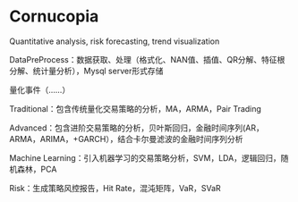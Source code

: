 # Cornucopia
Quantitative analysis, risk forecasting, trend visualization

DataPreProcess：数据获取、处理（格式化、NAN值、插值、QR分解、特征根分解、统计量分析），Mysql server形式存储

量化事件（……）

Traditional：包含传统量化交易策略的分析，MA，ARMA，Pair Trading

Advanced：包含进阶交易策略的分析，贝叶斯回归，金融时间序列(AR，ARMA，ARIMA，+GARCH），结合卡尔曼滤波的金融时间序列分析

Machine Learning：引入机器学习的交易策略分析，SVM，LDA，逻辑回归，随机森林，PCA

Risk：生成策略风控报告，Hit Rate，混沌矩阵，VaR，SVaR
